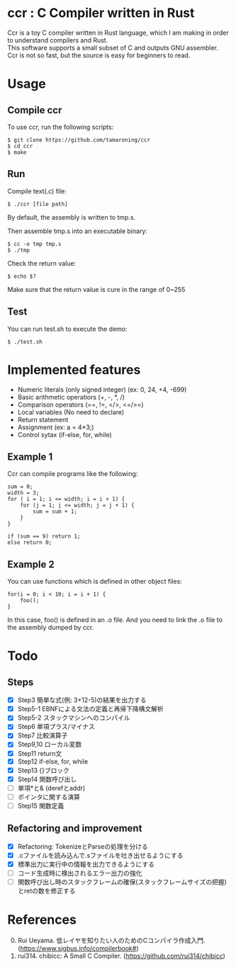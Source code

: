 # ccr : C Compiler written in Rust
Ccr is a toy C compiler written in Rust language, which I am making in order to understand compilers and Rust.  
This software supports a small subset of C and outputs GNU assembler.  
Ccr is not so fast, but the source is easy for beginners to read.   

# Usage
## Compile ccr
To use ccr, run the following scripts:
```
$ git clone https://github.com/tamaroning/ccr
$ cd ccr
$ make
```

## Run
Compile text(.c) file:  
```
$ ./ccr [file path]
```
By default, the assembly is written to tmp.s.  
  
Then assemble tmp.s into an executable binary:  
```
$ cc -o tmp tmp.s
$ ./tmp
```

Check the return value:  
```
$ echo $?
```
Make sure that the return value is cure in the range of 0~255  

## Test
You can run test.sh to execute the demo:  
```
$ ./test.sh
```

# Implemented features
- Numeric literals (only signed integer) (ex: 0, 24, +4, -699)
- Basic arithmetic operatiors (+, -, *, /)
- Comparison operators (==, !=, </>, <=/>=)
- Local variables (No need to declare)
- Return statement
- Assignment (ex: a = 4*3;)
- Control sytax (if-else, for, while)

## Example 1
Ccr can compile programs like the following:  
```
sum = 0;
width = 3;
for ( i = 1; i <= width; i = i + 1) {
    for (j = 1; j <= width; j = j + 1) {
        sum = sum + 1;
    }
}

if (sum == 9) return 1;
else return 0;
```

## Example 2
You can use functions which is defined in other object files:  
```
for(i = 0; i < 10; i = i + 1) {
    foo();
}
```
In this case, foo() is defined in an .o file.
And you need to link the .o file to the assembly dumped by ccr.  

# Todo
## Steps  
- [x] Step3 簡単な式(例: 3+12-5)の結果を出力する
- [x] Step5-1 EBNFによる文法の定義と再帰下降構文解析
- [x] Step5-2 スタックマシンへのコンパイル
- [x] Step6 単項プラス/マイナス
- [x] Step7 比較演算子
- [x] Step9,10 ローカル変数
- [x] Step11 return文
- [x] Step12 if-else, for, while
- [x] Step13 {}ブロック
- [x] Step14 関数呼び出し
- [ ] 単項*と& (derefとaddr)
- [ ] ポインタに関する演算
- [ ] Step15 関数定義

##  Refactoring and improvement
- [x] Refactoring: TokenizeとParseの処理を分ける  
- [x] .cファイルを読み込んで.sファイルを吐き出せるようにする
- [x] 標準出力に実行中の情報を出力できるようにする
- [ ] コード生成時に検出されるエラー出力の強化
- [ ] 関数呼び出し時のスタックフレームの確保(スタックフレームサイズの把握)とretの数を修正する

# References
0. Rui Ueyama. 低レイヤを知りたい人のためのCコンパイラ作成入門. (https://www.sigbus.info/compilerbook#)  
1. rui314. chibicc: A Small C Compiler. (https://github.com/rui314/chibicc)  
